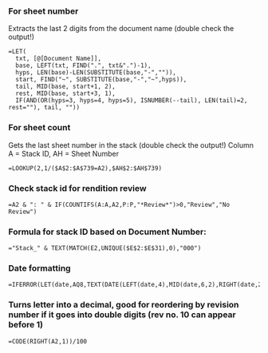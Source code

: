 ### For sheet number
Extracts the last 2 digits from the document name (double check the output!)
```
=LET(
  txt, [@[Document Name]],
  base, LEFT(txt, FIND(".", txt&".")-1),
  hyps, LEN(base)-LEN(SUBSTITUTE(base,"-","")),
  start, FIND("~", SUBSTITUTE(base,"-","~",hyps)),
  tail, MID(base, start+1, 2),
  rest, MID(base, start+3, 1),
  IF(AND(OR(hyps=3, hyps=4, hyps=5), ISNUMBER(--tail), LEN(tail)=2, rest=""), tail, ""))
```  

### For sheet count
Gets the last sheet number in the stack (double check the output!)
Column A = Stack ID, AH = Sheet Number
```
=LOOKUP(2,1/($A$2:$A$739=A2),$AH$2:$AH$739)
```

### Check stack id for rendition review
```
=A2 & ": " & IF(COUNTIFS(A:A,A2,P:P,"*Review*")>0,"Review","No Review")
```

### Formula for stack ID based on Document Number:
```
="Stack_" & TEXT(MATCH(E2,UNIQUE($E$2:$E$31),0),"000")
```

### Date formatting
```
=IFERROR(LET(date,AQ8,TEXT(DATE(LEFT(date,4),MID(date,6,2),RIGHT(date,2)),"dd/mm/yyyy")),"")
```

### Turns letter into a decimal, good for reordering by revision number if it goes into double digits (rev no. 10 can appear before 1)
```
=CODE(RIGHT(A2,1))/100
```